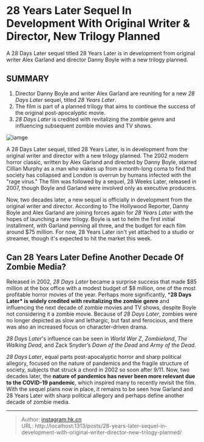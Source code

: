 # 28 Years Later Sequel In Development With Original Writer &amp; Director, New Trilogy Planned


A 28 Days Later sequel titled 28 Years Later is in development from original writer Alex Garland and director Danny Boyle with a new trilogy planned.

## SUMMARY

1. Director Danny Boyle and writer Alex Garland are reuniting for a new *28 Days Later* sequel, titled *28 Years Later*.
2.  The film is part of a planned trilogy that aims to continue the success of the original post-apocalyptic movie.
3.  *28 Days Later* is credited with revitalizing the zombie genre and influencing subsequent zombie movies and TV shows.

![iamge](https://cdn.jsdelivr.net/gh/marykeil/picgolib/image202401112010333.png)



A 28 Days Later sequel, titled 28 Years Later, is in development from the original writer and director with a new trilogy planned. The 2002 modern horror classic, written by Alex Garland and directed by Danny Boyle, starred Cillian Murphy as a man who wakes up from a month-long coma to find that society has collapsed and London is overrun by humans infected with the &#34;rage virus.&#34; The film was followed by a sequel, 28 Weeks Later, released in 2007, though Boyle and Garland were involved only as executive producers.

Now, two decades later, a new sequel is officially in development from the original writer and director. According to The Hollywood Reporter, Danny Boyle and Alex Garland are joining forces again for *28 Years Later* with the hopes of launching a new trilogy. Boyle is set to helm the first initial installment, with Garland penning all three, and the budget for each film around $75 million. For now, 28 Years Later isn&#39;t yet attached to a studio or streamer, though it&#39;s expected to hit the market this week.

## Can 28 Years Later Define Another Decade Of Zombie Media?

Released in 2002, *28 Days Later* became a surprise success that made $85 million at the box office with a modest budget of $8 million, one of the most profitable horror movies of the year. Perhaps more significantly, ***28 Days Later\* is widely credited with revitalizing the zombie genre** and influencing the next decade of zombie movies and TV shows, despite Boyle not considering it a zombie movie. Because of *28 Days Later*, zombies were no longer depicted as slow and lethargic, but fast and ferocious, and there was also an increased focus on character-driven drama.

*28 Days Later*&#39;s influence can be seen in *World War Z*, *Zombieland*, *The Walking Dead*, and Zack Snyder’s *Dawn of the Dead* and *Army of the Dead*.

*28 Days Later*, equal parts post-apocalyptic horror and sharp political allegory, focused on the nature of pandemics and the fragile structure of society, subjects that struck a chord in 2002 so soon after 9/11. Now, two decades later, the **nature of pandemics has never been more relevant due to the COVID-19 pandemic**, which inspired many to recently revisit the film. With the sequel plans now in place, it remains to be seen how Garland and 28 Years Later with sharp political allegory and perhaps define another decade of zombie media.


---

> Author: [instagram.hk.cn](https://instagram.hk.cn/)  
> URL: http://localhost:1313/posts/28-years-later-sequel-in-development-with-original-writer-director-new-trilogy-planned/  

